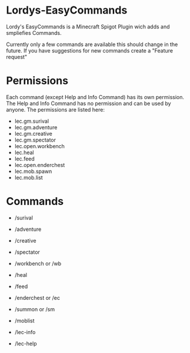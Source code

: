 # Lordys-EasyCommands

Lordy's EasyCommands is a Minecraft Spigot Plugin wich adds and smpliefies Commands.

Currently only a few commands are available this should change in the future. If you have suggestions for new commands create a "Feature request"


# Permissions

Each command (except Help and Info Command) has its own permission. The Help and Info Command has no permission and can be used by anyone. The permissions are listed here:

- lec.gm.surival
- lec.gm.adventure
- lec.gm.creative
- lec.gm.spectator
- lec.open.workbench
- lec.heal
- lec.feed
- lec.open.enderchest
- lec.mob.spawn
- lec.mob.list


# Commands

- /surival <player>
- /adventure <player>
- /creative <player>
- /spectator <player>
- /workbench or /wb
- /heal <player>
- /feed <player>
- /enderchest or /ec
- /summon <mob> <amount> or /sm <mob> <amount>
- /moblist

- /lec-info
- /lec-help
